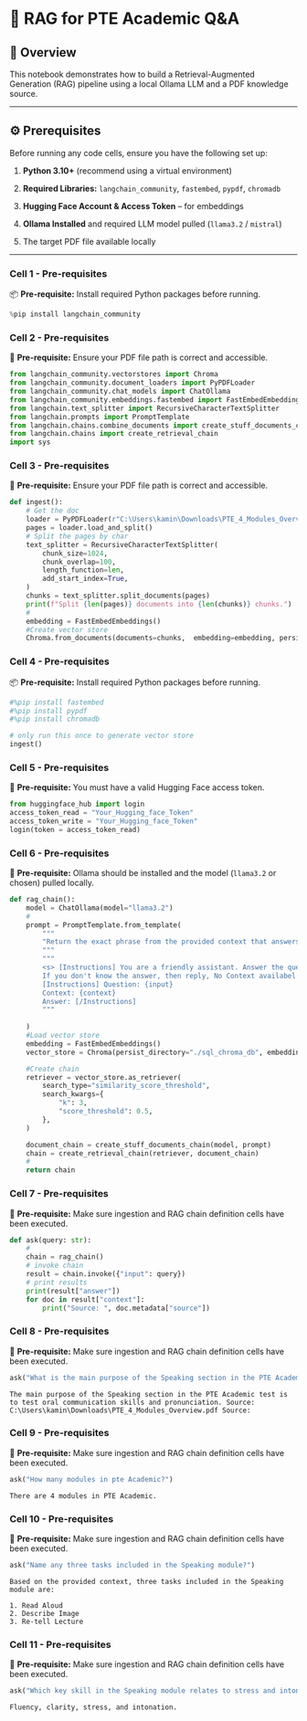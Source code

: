 # 📄 RAG for PTE Academic Q&A

## 📝 Overview
This notebook demonstrates how to build a Retrieval-Augmented Generation (RAG) pipeline using a local Ollama LLM and a PDF knowledge source.

---

## ⚙️ Prerequisites
Before running any code cells, ensure you have the following set up:

1. **Python 3.10+** (recommend using a virtual environment)

2. **Required Libraries:** `langchain_community`, `fastembed`, `pypdf`, `chromadb`

3. **Hugging Face Account & Access Token** – for embeddings

4. **Ollama Installed** and required LLM model pulled (`llama3.2` / `mistral`)

5. The target PDF file available locally

---

### Cell 1 - Pre-requisites
📦 **Pre-requisite:** Install required Python packages before running.

```python
%pip install langchain_community
```

### Cell 2 - Pre-requisites
📄 **Pre-requisite:** Ensure your PDF file path is correct and accessible.

```python
from langchain_community.vectorstores import Chroma
from langchain_community.document_loaders import PyPDFLoader
from langchain_community.chat_models import ChatOllama
from langchain_community.embeddings.fastembed import FastEmbedEmbeddings
from langchain.text_splitter import RecursiveCharacterTextSplitter
from langchain.prompts import PromptTemplate
from langchain.chains.combine_documents import create_stuff_documents_chain
from langchain.chains import create_retrieval_chain
import sys
```

### Cell 3 - Pre-requisites
📄 **Pre-requisite:** Ensure your PDF file path is correct and accessible.

```python
def ingest():
    # Get the doc
    loader = PyPDFLoader(r"C:\Users\kamin\Downloads\PTE_4_Modules_Overview.pdf")
    pages = loader.load_and_split()
    # Split the pages by char
    text_splitter = RecursiveCharacterTextSplitter(
        chunk_size=1024,
        chunk_overlap=100,
        length_function=len,
        add_start_index=True,
    )
    chunks = text_splitter.split_documents(pages)
    print(f"Split {len(pages)} documents into {len(chunks)} chunks.")
    #
    embedding = FastEmbedEmbeddings()
    #Create vector store
    Chroma.from_documents(documents=chunks,  embedding=embedding, persist_directory="./sql_chroma_db")
```

### Cell 4 - Pre-requisites
📦 **Pre-requisite:** Install required Python packages before running.

```python
#%pip install fastembed
#%pip install pypdf
#%pip install chromadb

# only run this once to generate vector store
ingest()
```

### Cell 5 - Pre-requisites
🔑 **Pre-requisite:** You must have a valid Hugging Face access token.

```python
from huggingface_hub import login
access_token_read = "Your_Hugging_face_Token"
access_token_write = "Your_Hugging_face_Token"
login(token = access_token_read)
```

### Cell 6 - Pre-requisites
🤖 **Pre-requisite:** Ollama should be installed and the model (`llama3.2` or chosen) pulled locally.

```python
def rag_chain():
    model = ChatOllama(model="llama3.2")
    #
    prompt = PromptTemplate.from_template(
        """
        "Return the exact phrase from the provided context that answers the question, without adding extra explanation."
        """
        """
        <s> [Instructions] You are a friendly assistant. Answer the question based only on the following context. 
        If you don't know the answer, then reply, No Context availabel for this question {input}. [/Instructions] </s> 
        [Instructions] Question: {input} 
        Context: {context} 
        Answer: [/Instructions]
        """
        
    )
    #Load vector store
    embedding = FastEmbedEmbeddings()
    vector_store = Chroma(persist_directory="./sql_chroma_db", embedding_function=embedding)

    #Create chain
    retriever = vector_store.as_retriever(
        search_type="similarity_score_threshold",
        search_kwargs={
            "k": 3,
            "score_threshold": 0.5,
        },
    )

    document_chain = create_stuff_documents_chain(model, prompt)
    chain = create_retrieval_chain(retriever, document_chain)
    #
    return chain
```

### Cell 7 - Pre-requisites
💬 **Pre-requisite:** Make sure ingestion and RAG chain definition cells have been executed.

```python
def ask(query: str):
    #
    chain = rag_chain()
    # invoke chain
    result = chain.invoke({"input": query})
    # print results
    print(result["answer"])
    for doc in result["context"]:
        print("Source: ", doc.metadata["source"])
```

### Cell 8 - Pre-requisites
💬 **Pre-requisite:** Make sure ingestion and RAG chain definition cells have been executed.

```python
ask("What is the main purpose of the Speaking section in the PTE Academic test?")
```
```
The main purpose of the Speaking section in the PTE Academic test is to test oral communication skills and pronunciation. Source: C:\Users\kamin\Downloads\PTE_4_Modules_Overview.pdf Source:
```
### Cell 9 - Pre-requisites
💬 **Pre-requisite:** Make sure ingestion and RAG chain definition cells have been executed.

```python
ask("How many modules in pte Academic?")
```
```
There are 4 modules in PTE Academic.
```
### Cell 10 - Pre-requisites
💬 **Pre-requisite:** Make sure ingestion and RAG chain definition cells have been executed.

```python
ask("Name any three tasks included in the Speaking module?")
```
```
Based on the provided context, three tasks included in the Speaking module are:

1. Read Aloud
2. Describe Image
3. Re-tell Lecture
```
### Cell 11 - Pre-requisites
💬 **Pre-requisite:** Make sure ingestion and RAG chain definition cells have been executed.

```python
ask("Which key skill in the Speaking module relates to stress and intonation?")
```
```
Fluency, clarity, stress, and intonation.
```
```python

```
